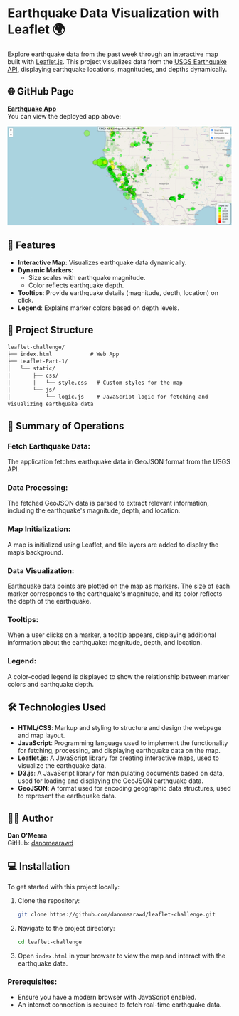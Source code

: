 # Earthquake Data Visualization with Leaflet 🌍

Explore earthquake data from the past week through an interactive map built with [Leaflet.js](https://leafletjs.com/). This project visualizes data from the [USGS Earthquake API](https://earthquake.usgs.gov/earthquakes/feed/v1.0/summary/all_week.geojson), displaying earthquake locations, magnitudes, and depths dynamically.

## 🌐 GitHub Page  
[**Earthquake App**](https://danomearawd.github.io/leaflet-challenge/) <br />
You can view the deployed app above:

![Screenshot](screenshot.png)

## 🚀 Features

- **Interactive Map**: Visualizes earthquake data dynamically.
- **Dynamic Markers**:
  - Size scales with earthquake magnitude.
  - Color reflects earthquake depth.
- **Tooltips**: Provide earthquake details (magnitude, depth, location) on click.
- **Legend**: Explains marker colors based on depth levels.

## 📂 Project Structure

```plaintext
leaflet-challenge/
├── index.html            # Web App
├── Leaflet-Part-1/
│   └── static/
│       ├── css/
│       │   └── style.css   # Custom styles for the map
│       └── js/
│           └── logic.js    # JavaScript logic for fetching and visualizing earthquake data
```
## 📝 Summary of Operations

### Fetch Earthquake Data:
The application fetches earthquake data in GeoJSON format from the USGS API.

### Data Processing:
The fetched GeoJSON data is parsed to extract relevant information, including the earthquake's magnitude, depth, and location.

### Map Initialization:
A map is initialized using Leaflet, and tile layers are added to display the map’s background.

### Data Visualization:
Earthquake data points are plotted on the map as markers. The size of each marker corresponds to the earthquake's magnitude, and its color reflects the depth of the earthquake.

### Tooltips:
When a user clicks on a marker, a tooltip appears, displaying additional information about the earthquake: magnitude, depth, and location.

### Legend:
A color-coded legend is displayed to show the relationship between marker colors and earthquake depth.

## 🛠️ Technologies Used

- **HTML/CSS**: Markup and styling to structure and design the webpage and map layout.
- **JavaScript**: Programming language used to implement the functionality for fetching, processing, and displaying earthquake data on the map.
- **Leaflet.js**: A JavaScript library for creating interactive maps, used to visualize the earthquake data.
- **D3.js**: A JavaScript library for manipulating documents based on data, used for loading and displaying the GeoJSON earthquake data.
- **GeoJSON**: A format used for encoding geographic data structures, used to represent the earthquake data.

## 🙋‍♂️ Author

**Dan O'Meara**  
GitHub: [danomearawd](https://github.com/danomearawd)

## 💻 Installation

To get started with this project locally:

1. Clone the repository:
   ```bash
   git clone https://github.com/danomearawd/leaflet-challenge.git
   ```
2. Navigate to the project directory:
   ```bash
   cd leaflet-challenge
   ```
3. Open `index.html` in your browser to view the map and interact with the earthquake data.

### Prerequisites:
- Ensure you have a modern browser with JavaScript enabled.
- An internet connection is required to fetch real-time earthquake data.

